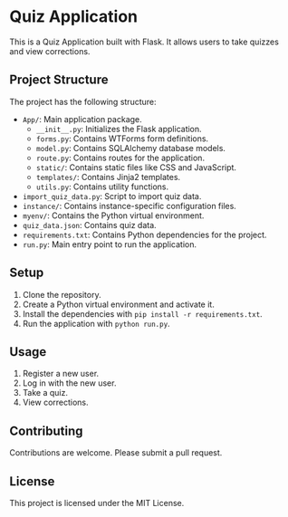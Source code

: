 # Quiz Application

This is a Quiz Application built with Flask. It allows users to take quizzes and view corrections.

## Project Structure

The project has the following structure:

- `App/`: Main application package.
  - `__init__.py`: Initializes the Flask application.
  - `forms.py`: Contains WTForms form definitions.
  - `model.py`: Contains SQLAlchemy database models.
  - `route.py`: Contains routes for the application.
  - `static/`: Contains static files like CSS and JavaScript.
  - `templates/`: Contains Jinja2 templates.
  - `utils.py`: Contains utility functions.
- `import_quiz_data.py`: Script to import quiz data.
- `instance/`: Contains instance-specific configuration files.
- `myenv/`: Contains the Python virtual environment.
- `quiz_data.json`: Contains quiz data.
- `requirements.txt`: Contains Python dependencies for the project.
- `run.py`: Main entry point to run the application.

## Setup

1. Clone the repository.
2. Create a Python virtual environment and activate it.
3. Install the dependencies with `pip install -r requirements.txt`.
4. Run the application with `python run.py`.

## Usage

1. Register a new user.
2. Log in with the new user.
3. Take a quiz.
4. View corrections.

## Contributing

Contributions are welcome. Please submit a pull request.

## License

This project is licensed under the MIT License.